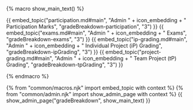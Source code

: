 {% macro show_main_text() %}
<div id="main">

<puml src="images/grade-breakdown.puml" />

{{ embed_topic("participation.md#main", "Admin " + icon_embedding + " Participation Marks", "gradeBreakdown-participation", "3") }}
{{ embed_topic("exams.md#main", "Admin " + icon_embedding + " Exams", "gradeBreakdown-exams", "3") }}
{{ embed_topic("ip-grading.md#main", "Admin " + icon_embedding + " Individual Project (iP) Grading", "gradeBreakdown-ipGrading", "3") }}
{{ embed_topic("project-grading.md#main", "Admin " + icon_embedding + " Team Project (tP) Grading", "gradeBreakdown-tpGrading", "3") }}

</div>
{% endmacro %}

{% from "common/macros.njk" import embed_topic with context %}
{% from "common/admin.njk" import show_admin_page with context %}
{{ show_admin_page("gradeBreakdown", show_main_text) }}
